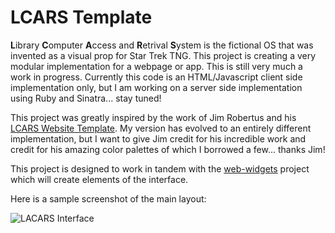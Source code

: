 # LCARS Template
**L**ibrary **C**omputer **A**ccess and **R**etrival **S**ystem is the fictional OS that was invented as a visual prop for 
Star Trek TNG. This project is creating a very modular implementation for a webpage or app. This is still very much a work 
in progress. Currently this code is an HTML/Javascript client side implementation only, but I am working on a server side 
implementation using Ruby and Sinatra... stay tuned!

This project was greatly inspired by the work of Jim Robertus and his [LCARS Website Template](https://www.thelcars.com). My version has 
evolved to an entirely different implementation, but I want to give Jim credit for his incredible work and credit for his 
amazing color palettes of which I borrowed a few... thanks Jim!

This project is designed to work in tandem with the [web-widgets](https://github.com/steven-lyles/web-widgets) project which will create elements of the interface.

Here is a sample screenshot of the main layout:

![LACARS Interface](https://www.stevenlyles.net/assets/graphics/lcars.jpg)

